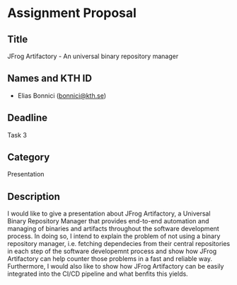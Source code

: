 # Assignment Proposal

## Title

JFrog Artifactory - An universal binary repository manager

## Names and KTH ID

- Elias Bonnici (bonnici@kth.se)

## Deadline

Task 3

## Category

Presentation

## Description

I would like to give a presentation about JFrog Artifactory, a Universal Binary Repository Manager that provides end-to-end automation and 
managing of binaries and artifacts throughout the software development process. In doing so, I intend to explain the problem of not using a binary repository manager, i.e. fetching dependecies from their central repositories in each step of the software developemnt process and show how JFrog Artifactory can help counter those problems in a fast and reliable way. Furthermore, I would also like to show how JFrog Artifactory can be easily integrated into the CI/CD pipeline and what benfits this yields. 